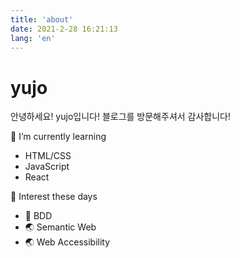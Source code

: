 ```yaml
---
title: 'about'
date: 2021-2-28 16:21:13
lang: 'en'
---
```


# yujo

안녕하세요! yujo입니다! 블로그를 방문해주셔서 감사합니다!

🌱 I’m currently learning

- HTML/CSS
- JavaScript
- React

🔎 Interest these days

- 🧪 BDD
- 🌏 Semantic Web
- 🌏 Web Accessibility
